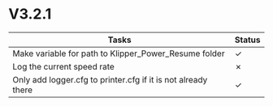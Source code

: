 # V3.2.1

| Tasks | Status |
| ----- | ------ |
| Make variable for path to Klipper_Power_Resume folder | &check; |
| Log the current speed rate | &cross; |
| Only add logger.cfg to printer.cfg if it is not already there | &check; |
